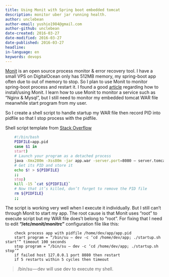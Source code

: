 ```yaml
---
title: Using Monit with Spring boot embedded tomcat
description: monitor uber jar running health.
author: unclebean
author-email: yushio1984@gmail.com
author-github: unclebean
date-created: 2016-03-27
date-modified: 2016-03-27
date-published: 2016-03-27
headline:
in-language: en
keywords: devops
---
```


[Monit](https://mmonit.com/monit/) is an open source process monitor & error recovery tool. I have a small VPS on DigitalOcean only has 512MB memory, my spring-boot app often due to out of memory to stop. So I plan to use Monit to monitor spring-boot process and restart it. I found a good [article](http://www.tecmint.com/how-to-install-and-setup-monit-linux-process-and-services-monitoring-program/) regarding how to install/using Monit. I learn how to use Monit to monitor a service such as “Nginx & Mysql”, but I still need to monitor my embedded tomcat WAR file meanwhile start program from my user.

So I create a shell script to handle startup my WAR file then record PID into pidfile so that I stop process with the pidfile.

Shell script template from [Stack Overflow](https://stackoverflow.com/questions/23454344/use-monit-monitor-a-python-program/25170143#25170143)

```bash
    #!/bin/bash
    PIDFILE=app.pid
    case $1 in
    start)
    # Launch your program as a detached process
    java -Xmx280m -Xss80m -jar app.war -server.port=8080 — server.tomcat.max-threads=20 > startup.log 2>&1 &
    # Get its PID and store it
    echo $! > ${PIDFILE}
    ;;
    stop)
    kill -15 `cat ${PIDFILE}`
    # Now that it’s killed, don’t forget to remove the PID file
    rm ${PIDFILE}
    ;;
```

The script is working very well when I execute it individually. But I still can’t through Monit to start my app. The root cause is that Monit uses “root” to execute script but my WAR file does’t belong to “root”. For fixing that I need to edit **“/etc/monit/monitrc”** configuration file like this:

```
    check process app with pidfile /home/dev/app/app.pid
    start program = “/bin/su — dev -c ‘cd /home/dev/app; ./startup.sh start’” timeout 100 seconds
    stop program = “/bin/su — dev -c ‘cd /home/dev/app; ./startup.sh stop’”
    if failed host 127.0.0.1 port 8080 then restart
    if 5 restarts within 5 cycles then timeout
```

> /bin/su — dev will use dev to execute my shell.